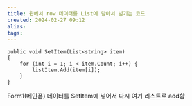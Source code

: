 ```yaml
---
title: 윈에서 row 데이터를 List에 담아서 넘기는 코드
created: 2024-02-27 09:12
alias:
tags:
---
```

```CSharp 
public void SetItem(List<string> item)
{
    for (int i = 1; i < item.Count; i++) {
        listItem.Add(item[i]);
    }
}
```

Form1(메인폼) 데이터를 SetItem에 넣어서 다시 여기 리스트로 add함
